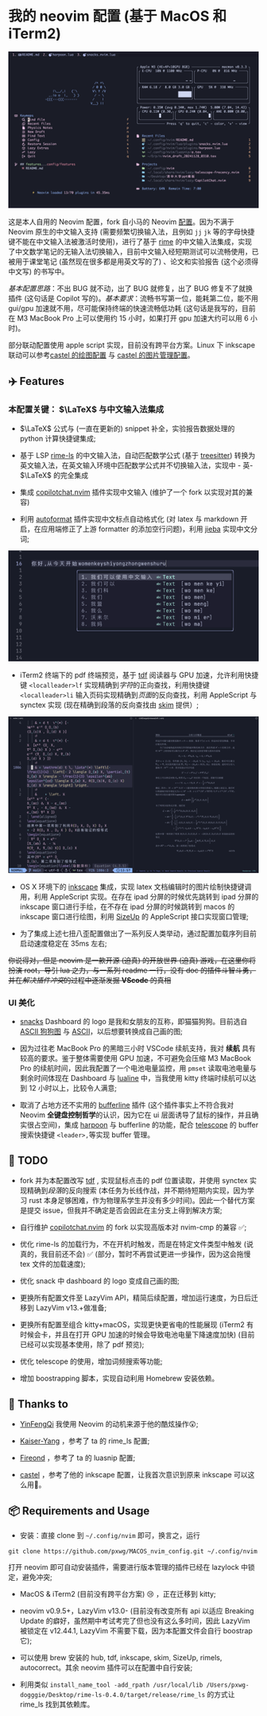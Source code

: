 # 我的 neovim 配置 (基于 MacOS 和 iTerm2)

![dashboard](./readme_fig/dashboard.png)

这是本人自用的 Neovim 配置，fork 自小马的 Neovim [配置](https://github.com/YinFengQi/nvim-config-based-on-lazyvim)。因为不满于 Neovim 原生的中文输入支持 (需要频繁切换输入法，且例如 `jj` `jk` 等的字母快捷键不能在中文输入法被激活时使用)，进行了基于 [rime](https://github.com/rime) 的中文输入法集成，实现了中文数学笔记的无输入法切换输入，目前中文输入经短期测试可以流畅使用，已被用于课堂笔记 (虽然现在很多都是用英文写的了) 、论文和实验报告 (这个必须得中文写) 的书写中。

*基本配置思路*：不出 BUG 就不动，出了 BUG 就修复，出了 BUG 修复不了就换插件 (这句话是 Copilot 写的)。*基本要求*：流畅书写第一位，能耗第二位，能不用 gui/gpu 加速就不用，尽可能保持终端的快速流畅低功耗 (这句话是我写的，目前在 M3 MacBook Pro 上可以使用约 15 小时，如果打开 gpu 加速大约可以用 6 小时)。

部分联动配置使用 apple script 实现，目前没有跨平台方案。Linux 下 inkscape 联动可以参考[castel 的绘图配置](https://github.com/gillescastel/inkscape-figures) 与 [castel 的图片管理配置](https://github.com/gillescastel/inkscape-shortcut-manager)。

## ✈️  Features

### 本配置关键： $\LaTeX$ 与中文输入法集成

* $\LaTeX$ 公式与 (一直在更新的) snippet 补全，实验报告数据处理的 python 计算快捷键集成;

* 基于 LSP [rime-ls](https://github.com/wlh320/rime-ls) 的中文输入法，自动匹配数学公式 (基于 [treesitter](https://github.com/nvim-treesitter/nvim-treesitter)) 转换为英文输入法，在英文输入环境中匹配数学公式并不切换输入法，实现中 - 英- $\LaTeX$ 的完全集成

* 集成 [copilotchat.nvim](https://github.com/CopilotC-Nvim/CopilotChat.nvim) 插件实现中文输入 (维护了一个 fork 以实现对其的兼容)

* 利用 [autoformat](https://github.com/huacnlee/autocorrect) 插件实现中文标点自动格式化 (对 latex 与 markdown 开启，在应用端修正了上游 formatter 的添加空行问题)，利用 [jieba](https://github.com/fxsjy/jieba) 实现中文分词;

![中文输入法](./readme_fig/cn_input.png)

* iTerm2 终端下的 pdf 终端预览，基于 [tdf](https://github.com/itsjunetime/tdf) 阅读器与 GPU 加速，允许利用快捷键 `<localleader>lf` 实现精确到*字符*的正向查找，利用快捷键 `<localleader>li` 输入页码实现精确到*页面*的反向查找，利用 AppleScript 与 synctex 实现 (现在精确到段落的反向查找由 [skim](https://skim-app.sourceforge.io/) 提供）;

![tdf 下的 pdf 预览](./readme_fig/tdf.png)

* OS X 环境下的 [inkscape](https://inkscape.org/) 集成，实现 latex 文档编辑时的图片绘制快捷键调用，利用 AppleScript 实现。在存在 ipad 分屏的时候优先跳转到 ipad 分屏的 inkscape 窗口进行手绘，在不存在 ipad 分屏的时候跳转到 macos 的 inkscape 窗口进行绘图，利用 [SizeUp](https://www.irradiatedsoftware.com/sizeup/) 的 AppleScript 接口实现窗口管理;

* 为了集成上述七扭八歪配置做出了一系列反人类举动，通过配置加载序列目前启动速度稳定在 35ms 左右;

~~你说得对，但是 neovim 是一款开源 (迫真) 的开放世界 (迫真) 游戏，在这里你将扮演 root，导引 lua 之力，与一系列 readme 一行，没有 doc 的插件斗智斗勇，并在*解决插件冲突*的过程中逐渐发掘 **VScode** 的真相~~

### UI 美化

* [snacks](https://github.com/folke/snacks.nvim) Dashboard 的 logo 是我和女朋友的互称，即猫猫狗狗。目前选自 [ASCII 狗狗图](https://www.asciiart.eu/animals/dogs) 与 [ASCII](https://www.asciiart.eu/animals/cats)，以后想要转换成自己画的图;

* 因为过往老 MacBook Pro 的黑暗三小时 VSCode 续航支持，我对 **续航** 具有较高的要求。鉴于整体需要使用 GPU 加速，不可避免会压缩 M3 MacBook Pro 的续航时间，因此我配置了一个电池电量监控，用 `pmset` 读取电池电量与剩余时间体现在 Dashboard 与 [lualine](https://github.com/nvim-lualine/lualine.nvim) 中，当我使用 kitty 终端时续航可以达到 12 小时以上，比较令人满意;

* 取消了占地方还不实用的 [bufferline](https://github.com/akinsho/bufferline.nvim)  插件 (这个插件事实上不符合我对 Neovim **全键盘控制哲学**的认识，因为它在 ui 层面诱导了鼠标的操作，并且确实很占空间)，集成 [harpoon](https://github.com/ThePrimeagen/harpoon/tree/harpoon2) 与 bufferline 的功能，配合 [telescope](https://github.com/nvim-telescope/telescope.nvim) 的 buffer 搜索快捷键 `<leader>,`等实现 buffer 管理。

## 🤔 TODO

* fork 并为本配置改写 [tdf](https://github.com/itsjunetime/tdf) , 实现鼠标点击的 pdf 位置读取，并使用 synctex 实现精确到*段落*的反向搜索 (本任务为长线作战，并不期待短期内实现，因为学习 rust 本身足够困难，作为物理系学生并没有多少时间)。因此一个替代方案是提交 issue，但我并不确定是否会因此在主分支上得到解决方案;

* 自行维护 [copilotchat.nvim](https://github.com/CopilotC-Nvim/CopilotChat.nvim) 的 fork 以实现高版本对 nvim-cmp 的兼容 ✅;

* 优化 rime-ls 的加载行为，不在开机时触发，而是在特定文件类型中触发 (说真的，我目前还不会) ✅ (部分，暂时不再尝试更进一步操作，因为这会拖慢 tex 文件的加载速度);

* 优化 snack 中 dashboard 的 logo 变成自己画的图;

* 更换所有配置文件至 LazyVim API，精简后续配置，增加运行速度，为日后迁移到 LazyVim v13.+做准备;

* 更换所有配置至组合 kitty+macOS，实现更快更省电的性能展现 (iTerm2 有时候会卡，并且在打开 GPU 加速的时候会导致电池电量下降速度加快) (目前已经可以实现基本使用，除了 pdf 预览);

* 优化 telescope 的使用，增加词频搜索等功能; 

* 增加 boostrapping 脚本，实现自动利用 Homebrew 安装依赖。

## 🤝 Thanks to

* [YinFengQi](https://github.com/YinFengQi) 我使用 Neovim 的动机来源于他的酷炫操作😲;

* [Kaiser-Yang](https://github.com/Kaiser-Yang) ，参考了 ta 的 rime_ls 配置;

* [Fireond](https://github.com/Fireond) ，参考了 ta 的 luasnip 配置;

* [castel](https://github.com/gillescastel) ，参考了他的 inkscape 配置，让我首次意识到原来 inkscape 可以这么用🤯。

## 📦 Requirements and Usage

* 安装：直接 clone 到 `~/.config/nvim` 即可，换言之，运行
```shell
git clone https://github.com/pxwg/MACOS_nvim_config.git ~/.config/nvim
```
打开 neovim 即可自动安装插件，需要进行版本管理的插件已经在 lazylock 中锁定，避免冲突;

* MacOS & iTerm2 (目前没有跨平台方案) 😢 ，正在迁移到 kitty;

* neovim v0.9.5+，LazyVim v13.0- (目前没有改变所有 api 以适应 Breaking Update 的癖好，虽然期中考试考完了但也没有这么多时间，因此 LazyVim 被锁定在 v12.44.1, LazyVim 不需要下载，因为本配置文件会自行 boostrap 它);

* 可以使用 brew 安装的 hub, tdf, inkscape, skim, SizeUp, rimels, autocorrect。其余 neovim 插件可以在配置中自行安装;

* 利用类似 `install_name_tool -add_rpath /usr/local/lib /Users/pxwg-dogggie/Desktop/rime-ls-0.4.0/target/release/rime_ls` 的方式让 rime_ls 找到其依赖库。

